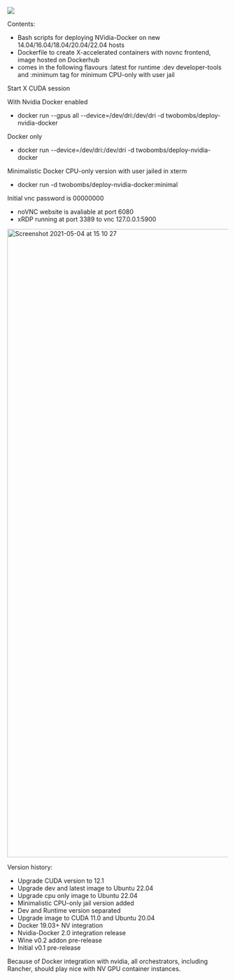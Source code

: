 ![](https://img.shields.io/docker/automated/jrottenberg/ffmpeg.svg)

Contents:

- Bash scripts for deploying NVidia-Docker on new 14.04/16.04/18.04/20.04/22.04 hosts
- Dockerfile to create X-accelerated containers with novnc frontend, image hosted on Dockerhub
- comes in the following flavours :latest for runtime :dev developer-tools and :minimum tag for minimum CPU-only with user jail

Start X CUDA session

With Nvidia Docker enabled
- docker run --gpus all --device=/dev/dri:/dev/dri -d twobombs/deploy-nvidia-docker

Docker only
- docker run --device=/dev/dri:/dev/dri -d twobombs/deploy-nvidia-docker

Minimalistic Docker CPU-only version with user jailed in xterm
- docker run -d twobombs/deploy-nvidia-docker:minimal

Initial vnc password is 00000000
- noVNC website is avaliable at port 6080 
- xRDP running at port 3389 to vnc 127.0.0.1:5900

<img width="1435" alt="Screenshot 2021-05-04 at 15 10 27" src="https://user-images.githubusercontent.com/12692227/117008533-21d79280-aceb-11eb-993a-efa7d1123a1f.png">

Version history:
- Upgrade CUDA version to 12.1
- Upgrade dev and latest image to Ubuntu 22.04
- Upgrade cpu only image to Ubuntu 22.04
- Minimalistic CPU-only jail version added
- Dev and Runtime version separated
- Upgrade image to CUDA 11.0 and Ubuntu 20.04
- Docker 19.03+ NV integration
- Nvidia-Docker 2.0 integration release
- Wine v0.2 addon pre-release
- Initial v0.1 pre-release

Because of Docker integration with nvidia, all orchestrators, including Rancher, should play nice with NV GPU container instances.
